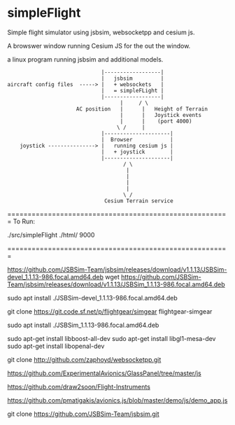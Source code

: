 # simpleFlight
 
 Simple flight simulator using jsbsim, websocketpp and cesium js.
 
 A browswer window running Cesium JS for the out the window.
 
 a linux program running jsbsim and additional models.

 ```pre
                               |------------------|
                               |   jsbsim         |
aircraft config files  -----> |   + websockets   |
                               |   = simpleFLight |
                               |------------------|
                                     |     / \
                       AC position   |      |   Height of Terrain                       
                                     |      |   Joystick events
                                     |      |    (port 4000)
                                    \ /     |
                               |---------------------|
                               |  Browser            |
     joystick ---------------> |   running cesium js |
                               |   + joystick        |
                               |---------------------|
                                      / \
                                       |
                                       |
                                       |
                                       |
                                      \ /
                                Cesium Terrain service
 ```
 
 
 
 
 
 =======================================================
 To Run:
 
 ./src/simpleFlight ./html/ 9000
 
 =======================================================
 
https://github.com/JSBSim-Team/jsbsim/releases/download/v1.1.13/JSBSim-devel_1.1.13-986.focal.amd64.deb
wget https://github.com/JSBSim-Team/jsbsim/releases/download/v1.1.13/JSBSim_1.1.13-986.focal.amd64.deb

 
sudo apt install ./JSBSim-devel_1.1.13-986.focal.amd64.deb 

git clone https://git.code.sf.net/p/flightgear/simgear flightgear-simgear


sudo apt install ./JSBSim_1.1.13-986.focal.amd64.deb


sudo apt-get install libboost-all-dev
sudo apt-get install libgl1-mesa-dev
sudo apt-get install libopenal-dev

git clone http://github.com/zaphoyd/websocketpp.git


https://github.com/ExperimentalAvionics/GlassPanel/tree/master/js

https://github.com/draw2soon/Flight-Instruments

https://github.com/pmatigakis/avionics.js/blob/master/demo/js/demo_app.js





git clone https://github.com/JSBSim-Team/jsbsim.git
